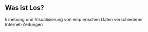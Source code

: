 ## Was ist Los?
Erhebung und Visualisierung von empierischen Daten verschiedener Internet-Zeitungen

